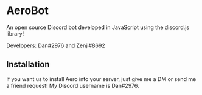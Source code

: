 # AeroBot
An open source Discord bot developed in JavaScript using the discord.js library!

Developers: Dan#2976 and Zenji#8692

## Installation

If you want us to install Aero into your server, just give me a DM or send me a friend request! My Discord username is Dan#2976.
